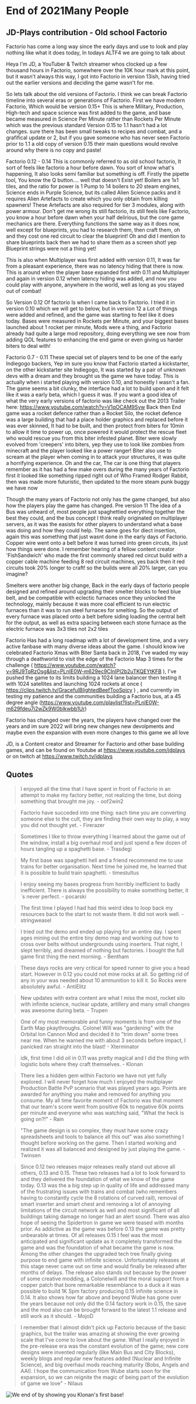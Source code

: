 # End of 2021<author>Many People</author>

## JD-Plays contribution - Old school Factorio

Factorio has come a long way since the early days and use to look and play nothing like what it does today, In todays ALTF4 we are going to talk about 

Heya I'm JD, a YouTuber & Twitch streamer whos clocked up a few thousand hours in Factorio, somewhere over the 10K hour mark at this point, but it wasn't always this way, I got into Factorio in version 13ish, having tried out the earlier versions and deciding the game wasn't for me.

So lets talk about the old versions of Factorio.
I think we can break Factorio timeline into several eras or generations of Factorio.
First we have modern Factorio, Which would be version 0.15+ This is where Military, Production, High-tech and space science was first added to the game, and base became measured in Science Per Minute rather than Rockets Per Minute which was the previous standard
Version 0.15 to 1.1 hasn't had a lot changes. sure there has been small tweaks to recipes and combat, and a grafifical update or 2, but if you gave someone who has never seen Factorio prior to 1.1 a old copy of version 0.15 their main questions would revolve around why there is no copy and paste!

Factorio 0.12 - 0.14 This is commonly referred to as old school factorio, It sort of feels like factorio a hour before dawn. You sort of know what's happening, It also looks semi familiar but something is off. 
Firstly the pipette tool, You know the Q button.... well that doesn't Exist yet! Boilers are 1x1 tiles, and the ratio for power is 1 Pump to 14 boilers to 20 steam engines, Science ends in Purple Science, but its called Alien Science packs and it requires Alien Artefacts to create which you only obtain from killing spawners! These Artefacts are also required for tier 3 modules, along with power armour. 
Don't get me wrong its still factorio, its still feels like Factorio, you know a hour before dawn when your half delirious, but the core game mechanics are there. Everything functions the same way as it does now, well except for blueprints, you had to research them, then craft them, oh and they cost one red circuit to clear the blueprint! Oh and did I mention to share blueprints back then we had to share them as a screen shot! yep Blueprint strings were not a thing yet!

This is also when Multiplayer was first added with version 0.11, It was far from a pleasant experience, there was no latency hiding that there is now. This is around when the player base expanded first with 0.11 and Multiplayer and again in version 0.12 when latency hiding was added, and now you could play with anyone, anywhere in the world, well as long as you stayed out of combat!

So Version 0.12 Of factorio Is when I came back to Factorio. I tried it in version 0.10 which we will get to below, but in version 12 a Lot of things were added and refined, and the game was starting to feel like it does today. Bases were measured in Rockets per Minute, and your biggest bases launched about 1 rocket per minute, Mods were a thing, and Factorio already had quite a large mod repository, doing everything we see now from adding QOL features to enhancing the end game or even giving us harder biters to deal with!

Factorio 0.7 - 0.11
These special set of players tend to be one of the early Indiegogo backers, Yep im sure you know that Factorio started a kickstarter, on the other kickstarter site Indiegogo, It was started by a pair of unknown devs with a dream and they brought us the game we have today. This is actually when i started playing with version 0.10, and honestly I wasn't a fan. The game seems a bit clunky, the interface had a lot to build upon and it felt like it was a early beta, which I guess it was.
If you want a good idea of what the very early versions of factorio was like check out the 2013 Trailer here: https://www.youtube.com/watch?v=V1qOCAM9Syw
Back then End game was a rocket defence rather than a Rocket Silo, the rocket defence was a large building that had a place holder graphics and replaced before it was ever skinned, It had to be built, and then protect from biters for 10min to allow it time to power up, once powered it  would protect the rescue fleet who would rescue you from this biter infested planet. 
Biter were slowly evolved from 'creepers' into biters, yep they use to look like zombies from minecraft and the player looked like a power ranger! Biter also use to scream at the player when coming in to attack your structures, it was quite a horrifying experience.
Oh and the car, The car is one thing that players remember as it has had a few make overs during the many years of Factorio first it looked like something ripped right out of Who Framed Rodger Rabbit, then was made more futuristic, then updated to the more steam punk buggy we have now

Though the many years of Factorio not only has the game changed, but also how the players play the game has changed. Pre version 11 The idea of a Bus was unheard of, most people just spaghettied everything together the best they could, and the bus concept I think really originated on multiplayer servers, as it was the easists for other players to understand what a base was doing and how they could help. The same goes for diect insertion, again this was something that just wasnt done in the early days of Factorio. Copper wire went onto a belt before it was turned into green circuts, its just how things were done. I remember hearing of a fellow content creator 'FishSandwich' who made the first commonly shared red circut build with a copper cable machine feeding 8 red circuit machines, yes back then it red circuits took 20% longer to craft! so the builds were all 20% larger, can you imagine?

Smelters were another big change, Back in the early days of factorio people designed and refined around upgrading their smelter blocks to feed blue belt, and be compatible with eclectic furnaces once they unlocked the technology, mainly because it was more coal efficient to run electric furnaces than it was to run steel furnaces for smelting. So the output of every furnace was placed onto a belt before siding loading the central belt for the output, as well as extra spacing between each stone furnace as the electric furnace was 3x3 tiles not 2x2 tiles

Factorio Has had a long roadmap with a lot of development time, and a very active fanbase with many diverse ideas about the game. I should know ive celebrated Factorio Xmas with Biter Santa back in 2018, I've waded my way through a deathworld to visit the edge of the Factorio Map 3 times for the challenge ( https://www.youtube.com/watch?v=9RJ9TqRzOsg&list=PLnIE0W-m629ec9CInlPI2b2uTKQEYtKFB ), I've pushed the game to its limits building a 1024 lane balancer then testing it with 1024 satellites and launching 1024 rockets at once ( https://clips.twitch.tv/GracefulBlightedBeefTooSpicy ) , and currently im testing my patience and the communities building a Factorio bus, at a 45 degree angle (https://www.youtube.com/playlist?list=PLnIE0W-m629fdeu7i2wZk9W0blkwbb1Ur)

Factorio has changed over the years, the players have changed over the years and im sure 2022 will bring new changes new devolpments and maybe even the expansion with even more changes to this game we all love

JD, is a Content creator and Streamer for Factorio and other base building games, and can be found on Youtube at https://www.youtube.com/jdplays or on twitch at https://www.twitch.tv/jdplays

## Quotes

> I enjoyed all the time that I have spent in front of Factorio in an attempt to make my factory better, not realizing the time, but doing something that brought me joy. - oof2win2

> Factorio have succeded into one thing: each time you are converting someone else to the cult, they are finding their own way to play, a way you did not thought yet. - Firerazer

> Sometimes I like to throw everything I learned about the game out of the window, install a big overhaul mod and just spend a few dozen of hours tangling up a spaghetti base. - Trasdegi

> My first base was spaghetti hell and a friend recommend me to use trains for better organisation. Next time he joined me, he learned that it is possible to build train spaghetti. - timestultus

> I enjoy seeing my bases progress from horribly inefficient to badly inefficient. There is always the possibility to make something better, it´s never perfect. - pocarski

> The first time I played I had had this weird idea to loop back my resources back to the start to not waste them. It did not work well. - stringweasel

> I tried out the demo and ended up playing for an entire day. I spent ages mining out the entire tiny demo map and working out how to cross over belts without undergrounds using inserters. That night, I slept terribly, and dreamed of nothing but factories. I bought the full game first thing the next morning. - Bentham

> These days rocks are very critical for speed runner to give you a head start. However in 0.12 you could not mine rocks at all. So getting rid of any in your was needed about 10 ammunition to kill it. So Rocks were absolutely awful. - AntiElitz

> New updates with extra content are what I miss the most, rocket silo with infinite science, nuclear update, artillery and many small changes was awesome during beta. - Trupen

> One of my most memorable and funny moments is from one of the Earth Map pkaythroughs. Colonel Will was "gardening" with the Orbital Ion Cannon Mod and decided it to "trim down" some trees near me. When he warned me with about 3 seconds before impact, I panicked ran straight into the blast! - Xterminator

> idk, first time I did oil in 0.11 was pretty magical and I did the thing with logistic bots where they craft themselves. - Klonan

> There lies a hidden gem within Factorio we have not yet fully explored.  I will never forget how much I enjoyed the multiplayer Production Battle PvP scenario that was played years ago.  Points are awarded for anything you make and removed for anything you consume.  My all time favorite moment of Factorio was that moment that our team's score went from positive 60k to negative 60k points per minute and everyone who was watching said, "What the heck is going on?!" - Rain

> "The game design is so complex, they must have some crazy spreadsheets and tools to balance all this out" was also something I thought before working on the game. Then I started working and realized it was all balanced and designed by just playing the game. - Twinsen

> Since 0.12 two releases major releases really stand out above all others, 0.13 and 0.15.  These two releases had a lot to look forward to and they delivered the foundation of what we know of the game today.
> 0.13 was the a big step up in quality of life and addressed many of the frustrating issues with trains and combat (who remembers having to constantly cycle the 8 rotations of curved rail), removal of smart inserter and smart chest and removing a lot of annoying limitations of the circuit network as well and most significant of all buildings taking damage no longer had an alert sound.  There was also hope of seeing the Spidertron in game we were teased with months prior.  As addictive as the game was before 0.13 the game was pretty unbearable at times.
> Of all releases 0.15 I feel was the most anticipated and significant update as it completely transformed the game and was the foundation of what became the game is now.  Among the other changes the upgraded tech tree finally giving purpose to end game with infinite science.  Unfortunately releases at this stage never came out on time and would finally be released after months of delays.
> The release also stands out because by the power of some creative modding, a Colonelwill and the moral support from a copper patch that bore remarkable resemblance to a duck a it was possible to build 1K Spm factory producing 0.15 infinite science in 0.14.  It also shows how far above and beyond Wube has gone over the years because not only did the 0.14 factory work in 0.15, the save and the mod also can be brought forward to the latest 1.1 release and still work as it should.  - MojoD

> I remember that I almost didn't pick up Factorio because of the basic graphics, but the trailer was amazing at showing the ever growing scale that I've come to love about the game. What I really enjoyed in the pre-release era was the constant evolution of the game; new core designs were invented regularly (like Main Bus and City Blocks), weekly blogs and regular new features added (Nuclear and Infinite Science), and big overhaul mods reaching maturity (Bobs, Angels and AAI). I hope the communication from Wube starts soon for the expansion, so we can reignite the magic of being part of the evolution of game we love" - Nilaus

![We end of by showing you Klonan's first base!](media/klonan-base.png)
